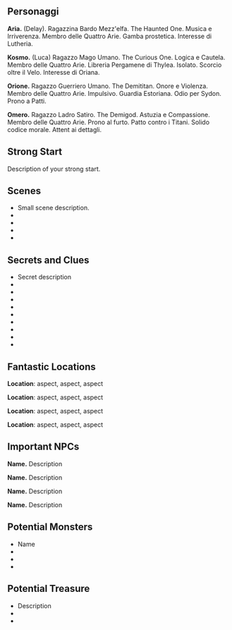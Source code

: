 
## Personaggi  
  
**Aria.** (Delay). Ragazzina Bardo Mezz'elfa. The Haunted One. Musica e Irriverenza. Membro delle Quattro Arie. Gamba prostetica. Interesse di Lutheria.
  
**Kosmo.** (Luca) Ragazzo Mago Umano. The Curious One. Logica e Cautela. Membro delle Quattro Arie. Libreria Pergamene di Thylea. Isolato. Scorcio oltre il Velo. Interesse di Oriana.
  
**Orione.** Ragazzo Guerriero Umano. The Demititan. Onore e Violenza. Membro delle Quattro Arie. Impulsivo. Guardia Estoriana. Odio per Sydon. Prono a Patti.
  
**Omero.** Ragazzo Ladro Satiro. The Demigod. Astuzia e Compassione. Membro delle Quattro Arie. Prono al furto. Patto contro i Titani. Solido codice morale. Attent ai dettagli.
  
## Strong Start  
  
Description of your strong start.  
  
## Scenes  
  
* Small scene description.  
*  
*  
*  
*  
  
## Secrets and Clues  
  
* Secret description  
*  
*  
*  
*  
*  
*  
*  
*  
*  
  
## Fantastic Locations  
  
**Location**: aspect, aspect, aspect  
  
**Location**: aspect, aspect, aspect  
  
**Location**: aspect, aspect, aspect  
  
**Location**: aspect, aspect, aspect  
  
## Important NPCs  
  
**Name.** Description  
  
**Name.** Description  
  
**Name.** Description  
  
**Name.** Description  
  
## Potential Monsters  
  
* Name  
*  
*  
*  
## Potential Treasure  
  
* Description  
*  
*  
